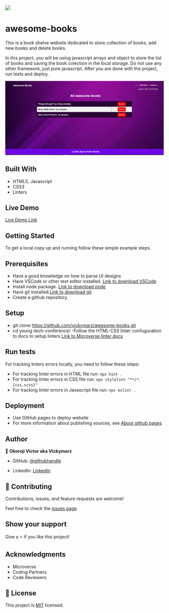 ![](https://img.shields.io/badge/Microverse-blueviolet)

# awesome-books
This is a book shelve website dedicated to store collection of books, add new books and delete books. 

In this project, you will be using javascript arrays and object to store the list of books and saving the book colection in the local storage. Do not use any other framework, just pure javascript. After you are done with the project, run tests and deploy. 

![screenshot](./src/images/screenshot.png)

## Built With

- HTML5, Javascript
- CSS3
- Linters

## Live Demo

[Live Demo Link](https://bookshelve.netlify.app/)

## Getting Started
To get a local copy up and running follow these simple example steps.

## Prerequisites
- Have a good knowledge on how to parse UI designs
- Have VSCode or other text editor installed. [Link to download VSCode](https://code.visualstudio.com/download)
- Install node package. [Link to download node](https://nodejs.org/en/download/)
- Have git installed.[Link to download git](https://git-scm.com/downloads)
- Create a github repository.

## Setup
- git clone https://github.com/vickymarz/awesome-books.git
- cd young-tech-conference/
-Follow the HTML-CSS linter confuguration to docs to setup linters [Link to Microverse linter docs](https://github.com/vickymarz/linters-config/tree/master/html-css-js)


## Run tests

For tracking linters errors locally, you need to follow these steps:
- For tracking linter errors in HTML file run:
`npx hint .`
- For tracking linter errors in CSS file run:
`npx stylelint "**/*.{css,scss}"`
- For tracking linter errors in Javascript file run:
`npx eslint .`

## Deployment

- Use GitHub pages to deploy website
- For more information about publishing sources, see [About github pages](https://pages.github.com/)

## Author

👤 **Okoroji Victor aka Vickymarz**

- GitHub: [@githubhandle](https://github.com/vickymarz)

- LinkedIn: [LinkedIn](https://www.linkedin.com/in/okoroji-victor-ebube-8791741a0)


## 🤝 Contributing

Contributions, issues, and feature requests are welcome!

Feel free to check the [issues page](../../issues/).

## Show your support

Give a ⭐️ if you like this project!

## Acknowledgments

- Microverse 
- Coding Partners
- Code Reviewers

## 📝 License

This project is [MIT](./MIT.md) licensed.